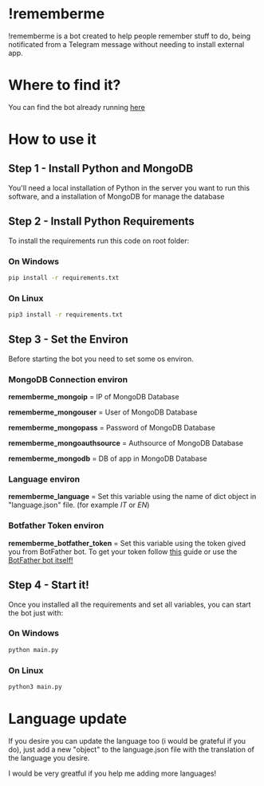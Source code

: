 # !rememberme

!rememberme is a bot created to help people remember stuff to do, being notificated from a Telegram message without needing to install external app.

# Where to find it?

You can find the bot already running [here](t.me/rememberme_fabiodev_bot)

# How to use it

## Step 1 - Install Python and MongoDB

You'll need a local installation of Python in the server you want to run this software, and a installation of MongoDB for manage the database

## Step 2 - Install Python Requirements

To install the requirements run this code on root folder:

### On Windows
``` bash
pip install -r requirements.txt  
```
### On Linux
```bash
pip3 install -r requirements.txt  
```

## Step 3 - Set the Environ

Before starting the bot you need to set some os environ.

### MongoDB Connection environ

__rememberme_mongoip__            = IP of MongoDB Database

__rememberme_mongouser__          = User of MongoDB Database

__rememberme_mongopass__          = Password of MongoDB Database

__rememberme_mongoauthsource__    = Authsource of MongoDB Database

__rememberme_mongodb__            = DB of app in MongoDB Database

### Language environ

__rememberme_language__ = Set this variable using the name of dict object in "language.json" file. (for example _IT_ or _EN_) 

### Botfather Token environ

__rememberme_botfather_token__ = Set this variable using the token gived you from BotFather bot. To get your token follow [this](https://core.telegram.org/bots#3-how-do-i-create-a-bot) guide  or use the [BotFather bot itself!](https://t.me/botfather) 


## Step 4 - Start it!
Once you installed all the requirements and set all variables, you can start the bot just with:

### On Windows
``` bash
python main.py  
```
### On Linux
```bash
python3 main.py  
```


# Language update

If you desire you can update the language too (i would be grateful if you do), just add a new "object" to the language.json file with the translation of the language you desire.

I would be very greatful if you help me adding more languages!

